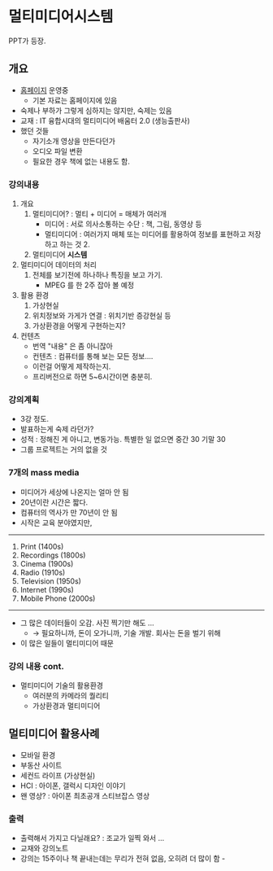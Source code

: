 멀티미디어시스템
================

PPT가 등장.

개요
----

-	[홈페이지](computer.skuniv.ac.kr) 운영중
	-	기본 자료는 홈페이지에 있음
-	숙제나 부하가 그렇게 심하지는 않지만, 숙제는 있음
-	교재 : IT 융합시대의 멀티미디어 배움터 2.0 (생능출판사)
-	했던 것들
	-	자기소개 영상을 만든다던가
	-	오디오 파일 변환
	-	필요한 경우 책에 없는 내용도 함.

### 강의내용

1.	개요
	1.	멀티미디어? : 멀티 + 미디어 = 매체가 여러개
		-	미디어 : 서로 의사소통하는 수단 : 책, 그림, 동영상 등
		-	멀티미디어 : 여러가지 매체 또는 미디어를 활용하여 정보를 표현하고 저장하고 하는 것 2.
	2.	멀티미디어 **시스템**
2.	멀티미디어 데이터의 처리
	1.	전체를 보기전에 하나하나 특징을 보고 가기.
		-	MPEG 를 한 2주 잡아 볼 예정
3.	활용 환경
	1.	가상현실
	2.	위치정보와 가게가 연결 : 위치기반 증강현실 등
	3.	가상환경을 어떻게 구현하는지?
4.	컨텐츠
	-	번역 "내용" 은 좀 아니잖아
	-	컨텐츠 : 컴퓨터를 통해 보는 모든 정보....
	-	이런걸 어떻게 제작하는지.
	-	프리버전으로 하면 5~6시간이면 충분히.

### 강의계획

-	3강 정도.
-	발표하는게 숙제 라던가?
-	성적 : 정해진 게 아니고, 변동가능. 특별한 일 없으면 중간 30 기말 30
-	그룹 프로젝트는 거의 없을 것

### 7개의 mass media

-	미디어가 세상에 나온지는 얼마 안 됨
-	20년이란 시간은 짧다.
-	컴퓨터의 역사가 만 70년이 안 됨
-	시작은 교육 분야였지만,

---

1.	Print (1400s)
2.	Recordings (1800s)
3.	Cinema (1900s)
4.	Radio (1910s)
5.	Television (1950s)
6.	Internet (1990s)
7.	Mobile Phone (2000s)

---

-	그 많은 데이터들이 오감. 사진 찍기만 해도 ...
	-	→ 필요하니까, 돈이 오가니까, 기술 개발. 회사는 돈을 벌기 위해
-	이 많은 일들이 멀티미디어 때문

### 강의 내용 cont.

-	멀티미디어 기술의 활용환경
	-	여러분의 카메라의 퀄리티
	-	가상환경과 멀티미디어

멀티미디어 활용사례
-------------------

-	모바일 환경
-	부동산 사이트
-	세컨드 라이프 (가상현실)
-	HCI : 아이폰, 갤럭시 디자인 이야기
-	왠 영상? : 아이폰 최초공개 스티브잡스 영상

### 출력

-	출력해서 가지고 다닐래요? : 조교가 일찍 와서 ...
-	교재와 강의노트
-	강의는 15주이나 책 끝내는데는 무리가 전혀 없음, 오히려 더 많이 함 -
